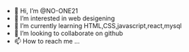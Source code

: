 - 👋 Hi, I’m @NO-ONE21
- 👀 I’m interested in web desigening
- 🌱 I’m currently learning HTML,CSS,javascript,react,mysql
- 💞️ I’m looking to collaborate on  github
- 📫 How to reach me ...

<!---
NO-ONE21/NO-ONE21 is a ✨ special ✨ repository because its `README.md` (this file) appears on your GitHub profile.
You can click the Preview link to take a look at your changes.
--->

